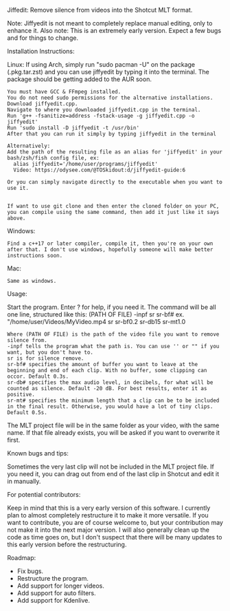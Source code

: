 Jiffedit: Remove silence from videos into the Shotcut MLT format.

Note: Jiffyedit is not meant to completely replace manual editing, only to enhance it.
Also note: This is an extremely early version. Expect a few bugs and for things to change.

Installation Instructions:

  Linux:
  If using Arch, simply run "sudo pacman -U" on the package (.pkg.tar.zst) and you can use jiffyedit by typing it into the terminal. The package should be getting added to the AUR soon.
  
    You must have GCC & FFmpeg installed.
    You do not need sudo permissions for the alternative installations.
    Download jiffyedit.cpp.
    Navigate to where you downloaded jiffyedit.cpp in the terminal.
    Run 'g++ -fsanitize=address -fstack-usage -g jiffyedit.cpp -o jiffyedit'
    Run 'sudo install -D jiffyedit -t /usr/bin'
    After that you can run it simply by typing jiffyedit in the terminal
    
    Alternatively:
    Add the path of the resulting file as an alias for 'jiffyedit' in your bash/zsh/fish config file, ex:
      alias jiffyedit='/home/user/programs/jiffyedit'
      Video: https://odysee.com/@TOSkidout:d/jiffyedit-guide:6
      
    Or you can simply navigate directly to the executable when you want to use it.
    
    
    If want to use git clone and then enter the cloned folder on your PC, you can compile using the same command, then add it just like it says above.
  
  Windows:
  
    Find a c++17 or later compiler, compile it, then you're on your own after that. I don't use windows, hopefully someone will make better instructions soon.
    
  Mac:
  
    Same as windows.
    

Usage:

  Start the program.
  Enter ? for help, if you need it.
  The command will be all one line, structured like this:
    (PATH OF FILE) -inpf sr sr-bf#
    ex. "/home/user/Videos/MyVideo.mp4 sr sr-bf0.2 sr-db15 sr-mt1.0
    
    Where (PATH OF FILE) is the path of the video file you want to remove silence from.
    -inpf tells the program what the path is. You can use '' or "" if you want, but you don't have to.
    sr is for silence remove.
    sr-bf# specifies the amount of buffer you want to leave at the beginning and end of each clip. With no buffer, some clipping can occor. Default 0.3s.
    sr-db# specifies the max audio level, in decibels, for what will be counted as silence. Default -20 dB. For best results, enter it as positive.
    sr-mt# specifies the minimum length that a clip can be to be included in the final result. Otherwise, you would have a lot of tiny clips. Default 0.5s.
  
  The MLT project file will be in the same folder as your video, with the same name. If that file already exists, you will be asked if you want to overwrite it first.
  

Known bugs and tips:

  Sometimes the very last clip will not be included in the MLT project file. If you need it, you can drag out from end of the last clip in Shotcut and edit it in manually.


For potential contributors:

  Keep in mind that this is a very early version of this software. I currently plan to almost completely restructure it to make it more versatile. If you want to contribute, you are of course welcome to, but your contribution may not make it into the next major version.
  I will also generally clean up the code as time goes on, but I don't suspect that there will be many updates to this early version before the restructuring.
  
Roadmap:
 - Fix bugs.
 - Restructure the program.
 - Add support for longer videos.
 - Add support for auto filters.
 - Add support for Kdenlive.
